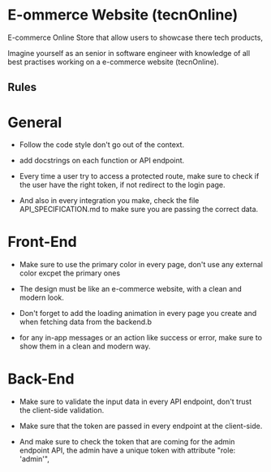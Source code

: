 # E-ommerce Website (tecnOnline)

E-commerce Online Store that allow users to showcase there tech products,

Imagine yourself as an senior in software engineer with knowledge of all best practises working on a e-commerce website (tecnOnline).


## Rules

# General

- Follow the code style don't go out of the context.

- add docstrings on each function or API endpoint.

- Every time a user try to access a protected route, make sure to check if the user have the right token, if not redirect
  to the login page.

- And also in every integration you make, check the file API_SPECIFICATION.md to make sure you are passing the correct
  data.

# Front-End

- Make sure to use the primary color in every page, don't use any external color excpet the primary ones

- The design must be like an e-commerce website, with a clean and modern look.

- Don't forget to add the loading animation in every page you create and when fetching data from
  the backend.b

- for any in-app messages or an action like success or error, make sure to show them in a clean and modern way.

# Back-End

- Make sure to validate the input data in every API endpoint, don't trust the client-side validation.

- Make sure that the token are passed in every endpoint at the client-side.

- And make sure to check the token that are coming for the admin endpoint API, the admin have a unique token with
    attribute "role: 'admin'", 